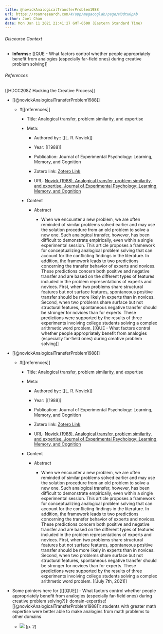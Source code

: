 ```yaml
---
title: @novickAnalogicalTransferProblem1988
url: https://roamresearch.com/#/app/megacoglab/page/M3dtu6pAb
author: Joel Chan
date: Mon Jan 11 2021 21:41:27 GMT-0500 (Eastern Standard Time)
---
```




###### Discourse Context

- **Informs::** [[QUE - What factors control whether people appropriately benefit from analogies (especially far-field ones) during creative problem solving]]

###### References

[[HDCC208Z Hacking the Creative Process]]

- [[@novickAnalogicalTransferProblem1988]]

    - #[[references]]

        - Title: Analogical transfer, problem similarity, and expertise

        - Meta:

            - Authored by:: [[L. R. Novick]]

            - Year: [[1988]]

            - Publication: Journal of Experimental Psychology: Learning, Memory, and Cognition

            - Zotero link: [Zotero Link](zotero://select/items/1_2SKV38SR)

            - URL: [Novick (1988). Analogical transfer, problem similarity, and expertise. Journal of Experimental Psychology: Learning, Memory, and Cognition](undefined)

        - Content

            - Abstract

                - When we encounter a new problem, we are often reminded of similar problems solved earlier and may use the solution procedure from an old problem to solve a new one. Such analogical transfer, however, has been difficult to demonstrate empirically, even within a single experimental session. This article proposes a framework for conceptualizing analogical problem solving that can account for the conflicting findings in the literature. In addition, the framework leads to two predictions concerning the transfer behavior of experts and novices. These predictions concern both positive and negative transfer and are based on the different types of features included in the problem representations of experts and novices. First, when two problems share structural features but not surface features, spontaneous positive transfer should be more likely in experts than in novices. Second, when two problems share surface but not structural features, spontaneous negative transfer should be stronger for novices than for experts. These predictions were supported by the results of three experiments involving college students solving a complex arithmetic word problem.
[[QUE - What factors control whether people appropriately benefit from analogies (especially far-field ones) during creative problem solving]]

- [[@novickAnalogicalTransferProblem1988]]

    - #[[references]]

        - Title: Analogical transfer, problem similarity, and expertise

        - Meta:

            - Authored by:: [[L. R. Novick]]

            - Year: [[1988]]

            - Publication: Journal of Experimental Psychology: Learning, Memory, and Cognition

            - Zotero link: [Zotero Link](zotero://select/items/1_2SKV38SR)

            - URL: [Novick (1988). Analogical transfer, problem similarity, and expertise. Journal of Experimental Psychology: Learning, Memory, and Cognition](undefined)

        - Content

            - Abstract

                - When we encounter a new problem, we are often reminded of similar problems solved earlier and may use the solution procedure from an old problem to solve a new one. Such analogical transfer, however, has been difficult to demonstrate empirically, even within a single experimental session. This article proposes a framework for conceptualizing analogical problem solving that can account for the conflicting findings in the literature. In addition, the framework leads to two predictions concerning the transfer behavior of experts and novices. These predictions concern both positive and negative transfer and are based on the different types of features included in the problem representations of experts and novices. First, when two problems share structural features but not surface features, spontaneous positive transfer should be more likely in experts than in novices. Second, when two problems share surface but not structural features, spontaneous negative transfer should be stronger for novices than for experts. These predictions were supported by the results of three experiments involving college students solving a complex arithmetic word problem.
[[July 7th, 2021]]

- Some pointers here for [[[[QUE]] - What factors control whether people appropriately benefit from analogies (especially far-field ones) during creative problem solving?]]: domain-expertise! [[@novickAnalogicalTransferProblem1988]]: students with greater math expertise were better able to make analogies from math problems to other domains

    - ![](https://firebasestorage.googleapis.com/v0/b/firescript-577a2.appspot.com/o/imgs%2Fapp%2Fmegacoglab%2Fx-HM0W9y3c.png?alt=media&token=0ebdd4aa-72e5-47a4-a9fb-3acd6e621e24) (p. 2)

